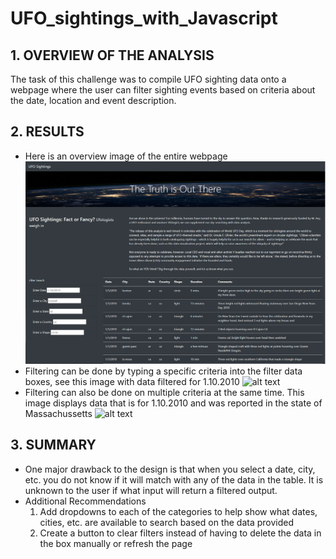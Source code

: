 # UFO_sightings_with_Javascript

## 1. OVERVIEW OF THE ANALYSIS
The task of this challenge was to compile UFO sighting data onto a webpage where the user can filter sighting events based on criteria about the date, location and event description.

## 2. RESULTS

- Here is an overview image of the entire webpage
![This is an image](https://github.com/chrisagordon/UFO_sightings_with_Javascript/blob/main/Challenge/web/static/images/Webpage%20Overview.PNG)
- Filtering can be done by typing a specific criteria into the filter data boxes, see this image with data filtered for 1.10.2010
![alt text](https://github.com/[username]/[reponame]/blob/[branch]/image.jpg?raw=true)
- Filtering can also be done on multiple criteria at the same time. This image displays data that is for 1.10.2010 and was reported in the state of Massachussetts
![alt text](https://github.com/[username]/[reponame]/blob/[branch]/image.jpg?raw=true)

## 3. SUMMARY

- One major drawback to the design is that when you select a date, city, etc. you do not know if it will match with any of the data in the table. It is unknown to the user if what input will return a filtered output.
- Additional Recommendations
  1) Add dropdowns to each of the categories to help show what dates, cities, etc. are available to search based on the data provided
  2) Create a button to clear filters instead of having to delete the data in the box manually or refresh the page
